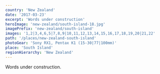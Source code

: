 ```yaml
---
country: 'New Zealand'
date: '2017-03-23'
excerpt: 'Words under construction'
heroImage: 'new-zealand/south-island-18.jpg'
imagePrefix: 'new-zealand/south-island'
images: '1,2|3,4,6,5|7,8,9|10,11,12,13,14,15,16,17,18,19,20|21,22'
path: '/places/new-zealand-south-island'
photoGear: 'Sony RX1, Pentax K1 (15-30|77|100mm)'
place: 'South Island'
regionHierarchy: 'New Zealand'
---
```


Words under construction.
